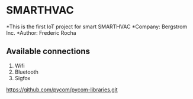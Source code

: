 # SMARTHVAC #

*This is the first IoT project for smart SMARTHVAC
*Company: Bergstrom Inc.
*Author: Frederic Rocha

## Available connections ##
1. Wifi
2. Bluetooth
3. Sigfox


https://github.com/pycom/pycom-libraries.git
